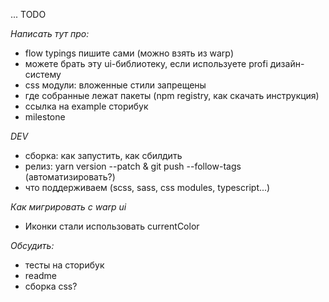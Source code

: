 ... TODO

_Написать тут про:_

- flow typings пишите сами (можно взять из warp)
- можете брать эту ui-библиотеку, если используете profi дизайн-систему
- css модули: вложенные стили запрещены
- где собранные лежат пакеты (npm registry, как скачать инструкция)
- ссылка на example сторибук
- milestone

_DEV_

- сборка: как запустить, как сбилдить
- релиз: yarn version --patch & git push --follow-tags (автоматизировать?)
- что поддерживаем (scss, sass, css modules, typescript...)

_Как мигрировать с warp ui_

- Иконки стали использовать currentColor

_Обсудить:_

- тесты на сторибук
- readme
- сборка css?
